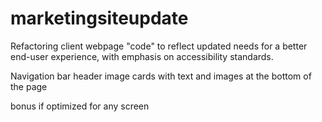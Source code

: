 # marketingsiteupdate

Refactoring client webpage "code" to reflect updated needs for a better end-user experience, with emphasis on accessibility standards.

Navigation bar
header image
cards with text and images at the bottom of the page

bonus if optimized for any screen

